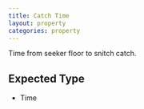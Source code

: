 ```yaml
---
title: Catch Time
layout: property
categories: property
---
```


Time from seeker floor to snitch catch.

## Expected Type

*   Time

